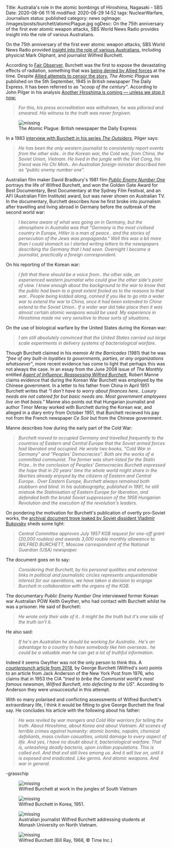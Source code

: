 Title: Australia's role in the atomic bombings of Hiroshima, Nagasaki - SBS
Date: 2020-08-06 11:16
modified: 2020-08-29 14:52
tags: NuclearWarfare, Journalism
status: published
category: news
ogImage: /images/posts/burchett/atomicPlague.jpg
ogDesc: On the 75th anniversary of the first ever atomic weapon attacks, SBS World News Radio provides insight into the role of various Australians.

<!-- PELICAN_BEGIN_SUMMARY -->

On the 75th anniversary of the first ever atomic weapon attacks, SBS World News Radio provided [insight into the role of various Australians](https://www.sbs.com.au/news/audiotrack/remembering-australias-roles-atomic-bombings-hiroshima-nagasaki), including physicist Mark Oliphant, and journalist Wilfred Burchett.

<!-- PELICAN_END_SUMMARY -->

According to [Fair Observer](https://www.fairobserver.com/region/north_america/wilfred-burchett-atomic-plague-99732/), Burchett was the first to expose the devastating effects of radiation, something that was [being denied by Allied forces](https://www.nytimes.com/1945/09/13/archives/no-radioactivity-in-hiroshima-ruin-what-our-superfortresses-did-to.html) at the time. Despite [Allied attempts to censor the story](https://consortiumnews.com/2020/08/04/atomic-bombings-at-75-hiroshima-cover-up-how-timesman-won-a-pulitzer-while-on-war-dept-payroll/), *The Atomic Plague* was published on the 5th September, 1945 in British newspaper The Daily Express. It has been referred to as *"scoop of the century"*. According to John Pilger in his analysis [Another Hiroshima is coming — unless we stop it now:](http://asiapacificreport.nz/2020/08/05/john-pilger-another-hiroshima-is-coming-unless-we-stop-it-now/)

>*For this, his press accreditation was withdrawn, he was pilloried and smeared. His witness to the truth was never forgiven.*

<figure class="image">
	<img src='/images/posts/burchett/atomicPlague.jpg' alt='missing' />
	<figcaption>
		The Atomic Plague: British newspaper the Daily Express
	</figcaption>
</figure>

In a 1983 [interview with Burchett in his series *The Outsiders*](http://johnpilger.com/videos/the-outsiders-wilfred-burchett), Pilger says:

>*He has been the only western journalist to consistently report events from the other side.. in the Korean war, the Cold war, from China, the Soviet Union, Vietnam. He lived in the jungle with the Viet Cong, his friend was Ho Chi Minh.. An Australian foreign minister described him as "public enemy number one".*

Australian film maker David Bradbury's 1981 film [*Public Enemy Number One*](https://archive.org/details/publicenemyno1/publicenemyno1reel1.mov) portrays the life of Wilfred Burchett, and won the Golden Gate Award for Best Documentary, Best Documentary at the Sydney Film Festival, and an AFI (Australian Film Institute) award, but was never shown on Australian TV. In the documentary, Burchett describes how he first broke into journalism after travelling and living abroad in Germany before the outbreak of the second world war:

>*I became aware of what was going on in Germany, but the atmosphere in Australia was that "Germany is the most civilised country in Europe, Hitler is a man of peace.. and the stories of persecution of the Jews was propaganda." Well this was a bit more than I could stomach so I started writing letters to the newspapers describing the Germany that I had seen. Overnight I became a journalist, practically a foreign correspondent.*

On his reporting of the Korean war:

>*I felt that there should be a voice from.. the other side, an experienced western journalist who could give the other side's point of view. I knew enough about the background to the war to know that the public had been to a great extent fooled as to the reasons to that war.. People being kidded along, conned if you like to go into a wider war to extend the war to China, once it had been extended to China extend to the Soviet Union.. If a wider war did take place then it was almost certain atomic weapons would be used. My experience in Hiroshima made me very sensitive to those sorts of situations.*

On the use of biological warfare by the United States during the Korean war:

>*I am still absolutely convinced that the United States carried out large scale experiments in delivery systems of bacteriological warfare.*

Though Burchett claimed in his memoir *At the Barricades* (1981) that he was *"free of any built-in loyalties to governments, parties, or any organizations whatsoever"*, more recent evidence has come to light that perhaps this was not always the case. In an essay from the June 2008 issue of *The Monthly* entitled [*Agent of Influence: Reassessing Wilfred Burchett*](https://www.themonthly.com.au/monthly-essays-robert-manne-agent-influence-reassessing-wilfred-burchett-1015#mtr), Robert Manne claims evidence that during the Korean War Burchett was employed by the Chinese government. In a letter to his father from China in April 1951 Burchett writes that *"I don't have to worry about finances here.. Luxury needs are not catered for but basic needs are. Most government employees live on that basis."* Manne also points out that Hungarian journalist and author Timor Meray worked with Burchett during the Korean war, and alleged in a diary entry from October 1951, that Burchett recieved his pay not from the French newspaper *Ce Soir* but from the Chinese government.

Manne describes how during the early part of the Cold War:

>*Burchett moved to occupied Germany and travelled frequently to the countries of Eastern and Central Europe that the Soviet armed forces had liberated and occupied. He wrote two books, "Cold War in Germany" and "Peoples' Democracies". Both are the works of a committed communist. The former was short-listed for the Stalin Prize.. In the conclusion of Peoples' Democracies Burchett expressed the hope that in 20 years' time the whole world might share in the liberties already enjoyed by the citizens of Eastern and Central Europe.. Over Eastern Europe, Burchett always remained both stubborn and blind. In his autobiography, published in 1981, he still mistook the Stalinisation of Eastern Europe for liberation, and defended both the brutal Soviet suppression of the 1956 Hungarian Revolution and the execution of the revolution's leaders.*

On pondering the motivation for Burchett's publication of overtly pro-Soviet works, the [archival document trove leaked by Soviet dissident Vladimir Bukovsky](https://bukovsky-archive.com/2017/04/23/25-october-1957-st-52128/) sheds some light:

>*Central Committee approves July 1957 KGB request for one-off grant (20,000 roubles) and awards 3,000 rouble monthly allowance to WILFRED BURCHETT, Moscow correspondent of the National Guardian (USA) newspaper.*

The document goes on to say:

>*Considering that Burchett, by his personal qualities and extensive links in political and journalistic circles represents unquestionable interest for our operations, we have taken a decision to engage Burchett in collaboration with the organs of the KGB.*

The documentary *Public Enemy Number One* interviewed former Korean war Australian POW Keith Gwyther, who had contact with Burchett whilst he was a prisoner. He said of Burchett:

>*He wrote only their side of it.. it might be the truth but it's one side of the truth isn't it.*

He also said:

>*If he's an Australian he should be working for Australia.. He's an advantage to a country to have somebody like him overseas.. he could be a valuable man he can get a lot of truthful information.*

Indeed it seems Gwyther was not the only person to think this. A [*counterpunch* article from 2018](https://www.counterpunch.org/2018/01/19/how-the-cia-tried-to-bribe-wilfred-burchett/), by George Burchett (Wilfred's son) points to an article from Jack Anderson of the New York Post from 1976, who claims that in 1953 the CIA "*tried to bribe the Communist world's most famous newsman, Wilfred Burchett, into defecting to the US*". According to Anderson they were unsuccessful in this attempt.

With so many polarised and conflicting assessments of Wilfred Burchett's extraordinary life, I think it would be fitting to give George Burchett the final say. He concludes his article with the following about his father:

>*He was reviled by war mongers and Cold War warriors for telling the truth. About Hiroshima, about Korea and about Vietnam. All scenes of terrible crimes against humanity: atomic bombs, napalm, chemical defoliants, mass civilian casualties, untold damage to every aspect of life. And yes, I have no doubt about it, bacteriological warfare. That is, unleashing deadly bacteria, upon civilian populations. This is called evil. And that evil still lives among us. And it will live on, until it is exposed and eradicated. Like germs. And atomic weapons. And war in general.*

-grasschip

<figure class="image">
	<img src='/images/posts/burchett/burchett-01.jpg' alt='missing' />
	<figcaption>
		Wilfred Burchett at work in the jungles of South Vietnam
	</figcaption>
</figure>

<figure class="image">
	<img src='/images/posts/burchett/burchett-03.jpg' alt='missing' />
	<figcaption>
		Wilfred Burchett in Korea, 1951.
	</figcaption>
</figure>

<figure class="image">
	<img src='/images/posts/burchett/burchett-04.jpg' alt='missing' />
	<figcaption>
		Australian journalist Wilfred Burchett addressing students at Monash University on North Vietnam.
	</figcaption>
</figure>

<figure class="image">
	<img src='/images/posts/burchett/burchett-05.jpg' alt='missing' />
	<figcaption>
		Wilfred Burchett (Bill Ray, 1968, © Time Inc.)
	</figcaption>
</figure>

